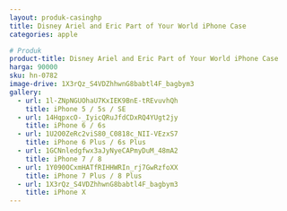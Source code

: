 ```yaml
---
layout: produk-casinghp
title: Disney Ariel and Eric Part of Your World iPhone Case
categories: apple

# Produk
product-title: Disney Ariel and Eric Part of Your World iPhone Case
harga: 90000
sku: hn-0782
image-drive: 1X3rQz_S4VDZhhwnG8babtl4F_bagbym3
gallery:
  - url: 1l-ZNpNGUOhaU7KxIEK9BnE-tREvuvhQh
    title: iPhone 5 / 5s / SE
  - url: 14HqpxcO-_IyicQRuJfdCDxRQ4YUgt2jy
    title: iPhone 6 / 6s
  - url: 1U2O0ZeRc2viS80_C0818c_NII-VEzxS7
    title: iPhone 6 Plus / 6s Plus
  - url: 1GCNnledgfwx3aJyNyeCAPmyDuM_48mA2
    title: iPhone 7 / 8
  - url: 1Y090OCxmHATfRIHHWRIn_rj7GwRzfoXX
    title: iPhone 7 Plus / 8 Plus
  - url: 1X3rQz_S4VDZhhwnG8babtl4F_bagbym3
    title: iPhone X
---
```


